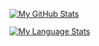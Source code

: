 [![My GitHub Stats](https://github-readme-stats.vercel.app/api/?username=jamacku&showicons=true)]()

[![My Language Stats](https://github-readme-stats.vercel.app/api/top-langs/?username=jamacku&count_private=false&langs_count=7&layout=compact)]()

<!--
**jamacku/jamacku** is a ✨ _special_ ✨ repository because its `README.md` (this file) appears on your GitHub profile.

Here are some ideas to get you started:

- 🔭 I’m currently working on ...
- 🌱 I’m currently learning ...
- 👯 I’m looking to collaborate on ...
- 🤔 I’m looking for help with ...
- 💬 Ask me about ...
- 📫 How to reach me: ...
- 😄 Pronouns: ...
- ⚡ Fun fact: ...
-->

